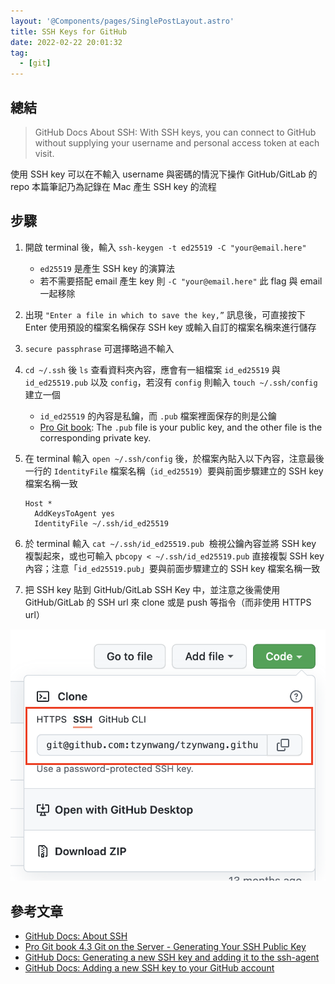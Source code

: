 ```yaml
---
layout: '@Components/pages/SinglePostLayout.astro'
title: SSH Keys for GitHub
date: 2022-02-22 20:01:32
tag:
  - [git]
---
```


## 總結

> GitHub Docs About SSH: With SSH keys, you can connect to GitHub without supplying your username and personal access token at each visit.

使用 SSH key 可以在不輸入 username 與密碼的情況下操作 GitHub/GitLab 的 repo
本篇筆記乃為記錄在 Mac 產生 SSH key 的流程

## 步驟

1. 開啟 terminal 後，輸入 `ssh-keygen -t ed25519 -C "your@email.here"`

   - `ed25519` 是產生 SSH key 的演算法
   - 若不需要搭配 email 產生 key 則 `-C "your@email.here"` 此 flag 與 email 一起移除

2. 出現 `"Enter a file in which to save the key,”` 訊息後，可直接按下 Enter 使用預設的檔案名稱保存 SSH key 或輸入自訂的檔案名稱來進行儲存
3. `secure passphrase` 可選擇略過不輸入
4. `cd ~/.ssh` 後 `ls` 查看資料夾內容，應會有一組檔案 `id_ed25519` 與 `id_ed25519.pub` 以及 `config`，若沒有 `config` 則輸入 `touch ~/.ssh/config` 建立一個
   - `id_ed25519` 的內容是私鑰，而 `.pub` 檔案裡面保存的則是公鑰
   - [Pro Git book](https://git-scm.com/book/en/v2/Git-on-the-Server-Generating-Your-SSH-Public-Key): The `.pub` file is your public key, and the other file is the corresponding private key.
5. 在 terminal 輸入 `open ~/.ssh/config` 後，於檔案內貼入以下內容，注意最後一行的 `IdentityFile` 檔案名稱（`id_ed25519`）要與前面步驟建立的 SSH key 檔案名稱一致

   ```
   Host *
     AddKeysToAgent yes
     IdentityFile ~/.ssh/id_ed25519
   ```

6. 於 terminal 輸入 `cat ~/.ssh/id_ed25519.pub`  檢視公鑰內容並將 SSH key 複製起來，或也可輸入 `pbcopy < ~/.ssh/id_ed25519.pub` 直接複製 SSH key 內容；注意「`id_ed25519.pub`」要與前面步驟建立的 SSH key 檔案名稱一致
7. 把 SSH key 貼到 GitHub/GitLab SSH Key 中，並注意之後需使用 GitHub/GitLab 的 SSH url 來 clone 或是 push 等指令（而非使用 HTTPS url）

![use SSH url to clone the repo](/2022/git-ssh-key/git-clone-ssh.png)

## 參考文章

- [GitHub Docs: About SSH](https://docs.github.com/en/authentication/connecting-to-github-with-ssh/about-ssh)
- [Pro Git book 4.3 Git on the Server - Generating Your SSH Public Key](https://git-scm.com/book/en/v2/Git-on-the-Server-Generating-Your-SSH-Public-Key)
- [GitHub Docs: Generating a new SSH key and adding it to the ssh-agent](https://docs.github.com/en/authentication/connecting-to-github-with-ssh/generating-a-new-ssh-key-and-adding-it-to-the-ssh-agent)
- [GitHub Docs: Adding a new SSH key to your GitHub account](https://docs.github.com/en/authentication/connecting-to-github-with-ssh/adding-a-new-ssh-key-to-your-github-account)
